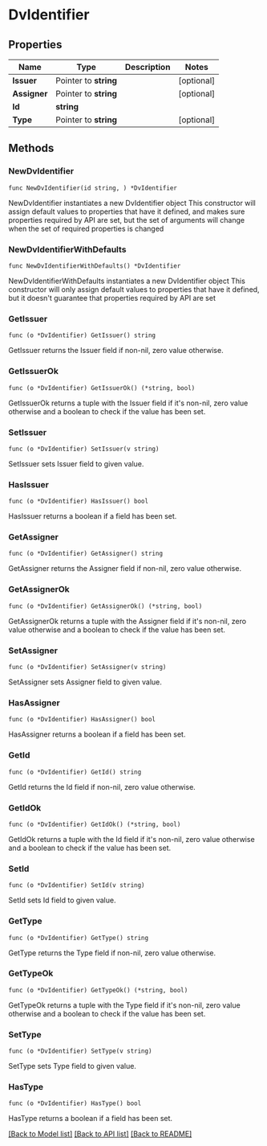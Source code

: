 # DvIdentifier

## Properties

Name | Type | Description | Notes
------------ | ------------- | ------------- | -------------
**Issuer** | Pointer to **string** |  | [optional] 
**Assigner** | Pointer to **string** |  | [optional] 
**Id** | **string** |  | 
**Type** | Pointer to **string** |  | [optional] 

## Methods

### NewDvIdentifier

`func NewDvIdentifier(id string, ) *DvIdentifier`

NewDvIdentifier instantiates a new DvIdentifier object
This constructor will assign default values to properties that have it defined,
and makes sure properties required by API are set, but the set of arguments
will change when the set of required properties is changed

### NewDvIdentifierWithDefaults

`func NewDvIdentifierWithDefaults() *DvIdentifier`

NewDvIdentifierWithDefaults instantiates a new DvIdentifier object
This constructor will only assign default values to properties that have it defined,
but it doesn't guarantee that properties required by API are set

### GetIssuer

`func (o *DvIdentifier) GetIssuer() string`

GetIssuer returns the Issuer field if non-nil, zero value otherwise.

### GetIssuerOk

`func (o *DvIdentifier) GetIssuerOk() (*string, bool)`

GetIssuerOk returns a tuple with the Issuer field if it's non-nil, zero value otherwise
and a boolean to check if the value has been set.

### SetIssuer

`func (o *DvIdentifier) SetIssuer(v string)`

SetIssuer sets Issuer field to given value.

### HasIssuer

`func (o *DvIdentifier) HasIssuer() bool`

HasIssuer returns a boolean if a field has been set.

### GetAssigner

`func (o *DvIdentifier) GetAssigner() string`

GetAssigner returns the Assigner field if non-nil, zero value otherwise.

### GetAssignerOk

`func (o *DvIdentifier) GetAssignerOk() (*string, bool)`

GetAssignerOk returns a tuple with the Assigner field if it's non-nil, zero value otherwise
and a boolean to check if the value has been set.

### SetAssigner

`func (o *DvIdentifier) SetAssigner(v string)`

SetAssigner sets Assigner field to given value.

### HasAssigner

`func (o *DvIdentifier) HasAssigner() bool`

HasAssigner returns a boolean if a field has been set.

### GetId

`func (o *DvIdentifier) GetId() string`

GetId returns the Id field if non-nil, zero value otherwise.

### GetIdOk

`func (o *DvIdentifier) GetIdOk() (*string, bool)`

GetIdOk returns a tuple with the Id field if it's non-nil, zero value otherwise
and a boolean to check if the value has been set.

### SetId

`func (o *DvIdentifier) SetId(v string)`

SetId sets Id field to given value.


### GetType

`func (o *DvIdentifier) GetType() string`

GetType returns the Type field if non-nil, zero value otherwise.

### GetTypeOk

`func (o *DvIdentifier) GetTypeOk() (*string, bool)`

GetTypeOk returns a tuple with the Type field if it's non-nil, zero value otherwise
and a boolean to check if the value has been set.

### SetType

`func (o *DvIdentifier) SetType(v string)`

SetType sets Type field to given value.

### HasType

`func (o *DvIdentifier) HasType() bool`

HasType returns a boolean if a field has been set.


[[Back to Model list]](../README.md#documentation-for-models) [[Back to API list]](../README.md#documentation-for-api-endpoints) [[Back to README]](../README.md)


